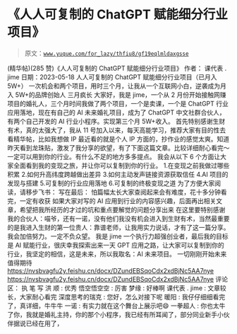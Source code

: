 # 《人人可复制的 ChatGPT 赋能细分行业项目》

> 原文：[`www.yuque.com/for_lazy/thfiu8/gf19eqlmldaxgsse`](https://www.yuque.com/for_lazy/thfiu8/gf19eqlmldaxgsse)

<ne-h2 id="0ffd0a9b" data-lake-id="0ffd0a9b"><ne-heading-ext><ne-heading-anchor></ne-heading-anchor><ne-heading-fold></ne-heading-fold></ne-heading-ext><ne-heading-content><ne-text id="ud09110e6">(精华帖)(285 赞)《人人可复制的 ChatGPT 赋能细分行业项目》</ne-text></ne-heading-content></ne-h2> <ne-p id="u95797970" data-lake-id="u95797970"><ne-text id="ube57aa25">作者： 课代表 . jime</ne-text></ne-p> <ne-p id="ubc542647" data-lake-id="ubc542647"><ne-text id="u2cbc3338">日期：2023-05-18</ne-text></ne-p> <ne-p id="u6f7c7b09" data-lake-id="u6f7c7b09"><ne-text id="u2f6ce289">人人可复制的 ChatGPT 赋能细分行业项目（已月入 5W+）</ne-text></ne-p> <ne-p id="uc6f8a7e1" data-lake-id="uc6f8a7e1"><ne-text id="ue1a039f8">一次机会和两个项目，用时三个月，让我从一个互联网小白，逆袭成为月入 5W+的品牌创始人</ne-text> <ne-text id="u639612b6">三月疯长</ne-text> <ne-text id="ufbcf538e">大家好，我是 jime，一个从 2 月份开始接触网赚项目的婚礼人，三个月时间我做了两个项目，一个是卖课，一个是 ChatGPT 行业应用落地，现在有自己的 AI 未来婚礼项目，成为了 ChatGPT 中文社群合伙人，有两个自己开发的 AI 行业小程序。实现第三个月 5W+收入。</ne-text></ne-p> <ne-p id="u80fdb199" data-lake-id="u80fdb199"><ne-text id="u62465b7c">首先特别感谢生财有术，真的太强大了，我从 11 号加入以来，每天高能学习，推荐大家有目的性去看精华帖，比如我想做 IP 最近看的就是个人 IP 方面的，抄作业的感觉太爽。知道昨天看到龙珠贴，激发了我分享的欲望，有了下面这篇文章。比较详细耐心看完～一定可以用到你的行业。有什么不足的地方多多提点。</ne-text></ne-p> <ne-p id="u28a62bba" data-lake-id="u28a62bba"><ne-text id="u08fb2621">我会从以下 6 个方面让大家全面看到我的变现之旅，并让你可以复制到你的行业。</ne-text></ne-p> <ne-p id="u2c5cc1ab" data-lake-id="u2c5cc1ab"><ne-text id="ue8a650b0">1.在变现之前我做过哪些积累</ne-text> <ne-text id="u61f5c862">2.如何升高纬度跨越做出差异</ne-text> <ne-text id="u53083371">3.如何主动发声链接资源获取信任</ne-text> <ne-text id="uaaa0baab">4.AI 项目的发现与搭建</ne-text> <ne-text id="u9b1f383b">5.可复制的行业应用落地</ne-text> <ne-text id="udaf286ab">6.可复制的终极变现之道</ne-text></ne-p> <ne-p id="ua83bf4a5" data-lake-id="ua83bf4a5"><ne-text id="u5f6011bc">为了方便大家阅读，请移步飞书：</ne-text></ne-p> <ne-p id="u67467182" data-lake-id="u67467182"><ne-text id="u57d7e172">写在最后：</ne-text></ne-p> <ne-p id="uce2d14ae" data-lake-id="uce2d14ae"><ne-text id="u94ab70d6">怕篇幅太长大家查阅起来会有难度，花十多分钟看完，一定有收获</ne-text> <ne-text id="ue1ffa356">如果大家对写的 AI 应用到行业的内容感兴趣，后面再出相关文章，希望把我所经历的才过的坑和重点要解觉的问题分享出来</ne-text> <ne-text id="uc9015bf2">在这里要特别感谢我的合伙人：喵爷，还有一诺，没有他们我没有机会进入到生财有术，当然最重要的是我进入生财的第一位贵人：靠谱老师，让我用实力说话，才有了这一篇分享。我会加倍努力。一定不负众望。</ne-text></ne-p> <ne-p id="ucd57b32e" data-lake-id="ucd57b32e"><ne-text id="u7ecfb36b">我是 jime 一个执行力超强创业者，最后我的目标是 AI 赋能行业，很庆幸我探索出来一天 GPT 应用之路，让大家可以复制到你的行业，我坚定的相信，这是未来，所以我取名：AI 未来项目。</ne-text></ne-p> <ne-p id="u5da5829b" data-lake-id="u5da5829b"><ne-text id="u863e282a">一切刚刚开始未来值得期待</ne-text></ne-p> <ne-p id="u65b702af" data-lake-id="u65b702af">[<ne-text id="u4ff51cfc">https://nvsbvagfu2y.feishu.cn/docx/DZundEBSqoCdx2xdBjNc5AA7nye</ne-text>](https://nvsbvagfu2y.feishu.cn/docx/DZundEBSqoCdx2xdBjNc5AA7nye)</ne-p> <ne-p id="u7abce4be" data-lake-id="u7abce4be">[<ne-text id="u2546a58b">https://nvsbvagfu2y.feishu.cn/docx/DZundEBSqoCdx2xdBjNc5AA7nye</ne-text>](https://nvsbvagfu2y.feishu.cn/docx/DZundEBSqoCdx2xdBjNc5AA7nye)</ne-p> <ne-hole id="u69d0e796" data-lake-id="u69d0e796"><ne-card data-card-name="hr" data-card-type="block" id="T3IUa" data-event-boundary="card"><ne-p id="ubc97647a" data-lake-id="ubc97647a"><ne-text id="u3f80438c">评论区：</ne-text></ne-p> <ne-p id="u1ea642c4" data-lake-id="u1ea642c4"><ne-text id="u6c29593d">执 笔 写 洪 顺 : 优秀</ne-text> <ne-text id="udc41fb46">悟空悟空空 : 厉害</ne-text> <ne-text id="uf07adca3">梦缘 : 好棒啊</ne-text> <ne-text id="ufb93e8f0">课代表 . jime : 文章较长，大家耐心看完</ne-text> <ne-text id="u2d323199">深度思考的瑞克 : 您好，怎么对接下呢</ne-text> <ne-text id="u56a78846">暖阳 : 我仔仔细细看完了，真详细，牛牛牛</ne-text> <ne-text id="ud38d4b84">一诺 : 有实力就在这个舞台上展示吧😄</ne-text> <ne-text id="u114155b4">一拳超人 : 你也太牛了你，我就是婚礼主持，你的那个小程序，我已经有所耳闻了，部分同业新手小伙伴据说已经在用了，</ne-text></ne-p></ne-card></ne-hole>